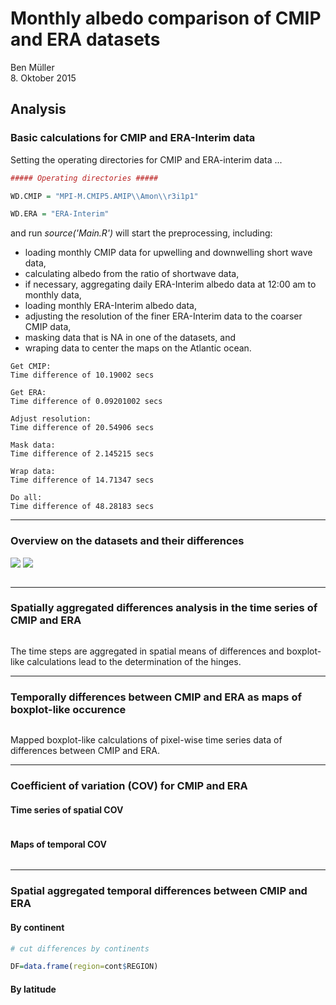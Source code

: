 # Monthly albedo comparison of CMIP and ERA datasets
Ben Müller  
8. Oktober 2015  

## Analysis

### Basic calculations for CMIP and ERA-Interim data

Setting the operating directories for CMIP and ERA-interim data ...


```r
##### Operating directories #####

WD.CMIP = "MPI-M.CMIP5.AMIP\\Amon\\r3i1p1"

WD.ERA = "ERA-Interim"
```

and run *source('Main.R')* will start the preprocessing, including:

* loading monthly CMIP data for upwelling and downwelling short wave data,
* calculating albedo from the ratio of shortwave data,
* if necessary, aggregating daily ERA-Interim albedo data at 12:00 am to monthly data,
* loading monthly ERA-Interim albedo data,
* adjusting the resolution of the finer ERA-Interim data to the coarser CMIP data,
* masking data that is NA in one of the datasets, and
* wraping data to center the maps on the Atlantic ocean.


```
Get CMIP: 
Time difference of 10.19002 secs

Get ERA: 
Time difference of 0.09201002 secs

Adjust resolution: 
Time difference of 20.54906 secs

Mask data: 
Time difference of 2.145215 secs

Wrap data: 
Time difference of 14.71347 secs

Do all: 
Time difference of 48.28183 secs
```
  
***
  
### Overview on the datasets and their differences

![](Albedo_comparison_CMIP-ERA_files/figure-html/unnamed-chunk-3-1.png) ![](Albedo_comparison_CMIP-ERA_files/figure-html/unnamed-chunk-3-2.png) 

<img src="Albedo_comparison_CMIP-ERA_files/figure-html/unnamed-chunk-4-1.png" title="" alt="" style="display: block; margin: auto;" />
  
***

### Spatially aggregated differences analysis in the time series of CMIP and ERA

<img src="Albedo_comparison_CMIP-ERA_files/figure-html/unnamed-chunk-5-1.png" title="" alt="" style="display: block; margin: auto;" />
  
The time steps are aggregated in spatial means of differences and boxplot-like calculations lead to the determination of the hinges.
  
***

### Temporally differences between CMIP and ERA as maps of boxplot-like occurence

<img src="Albedo_comparison_CMIP-ERA_files/figure-html/unnamed-chunk-6-1.png" title="" alt="" style="display: block; margin: auto;" />
    
Mapped boxplot-like calculations of pixel-wise time series data of differences between CMIP and ERA.
  
***
  
### Coefficient of variation (COV) for CMIP and ERA
  
#### Time series of spatial COV

<img src="Albedo_comparison_CMIP-ERA_files/figure-html/unnamed-chunk-7-1.png" title="" alt="" style="display: block; margin: auto;" />
    
#### Maps of temporal COV

<img src="Albedo_comparison_CMIP-ERA_files/figure-html/unnamed-chunk-8-1.png" title="" alt="" style="display: block; margin: auto;" />
  
***
  
### Spatial aggregated temporal differences between CMIP and ERA 
  
#### By continent


```r
# cut differences by continents

DF=data.frame(region=cont$REGION)
```


#### By latitude



